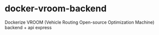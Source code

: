 # docker-vroom-backend
Dockerize VROOM (Vehicle Routing Open-source Optimization Machine) backend + api express
